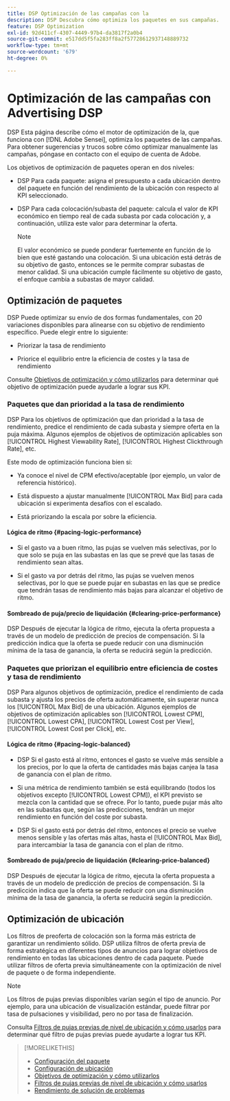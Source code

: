 ```yaml
---
title: DSP Optimización de las campañas con la
description: DSP Descubra cómo optimiza los paquetes en sus campañas.
feature: DSP Optimization
exl-id: 92d411cf-4307-4449-97b4-da3817f2a0b4
source-git-commit: e517dd5f5fa283ff8a2f57728612937148889732
workflow-type: tm+mt
source-wordcount: '679'
ht-degree: 0%

---
```


# Optimización de las campañas con Advertising DSP

DSP Esta página describe cómo el motor de optimización de la, que funciona con [!DNL Adobe Sensei], optimiza los paquetes de las campañas. Para obtener sugerencias y trucos sobre cómo optimizar manualmente las campañas, póngase en contacto con el equipo de cuenta de Adobe. <!-- add link to trading playbook if we add it to help -->

Los objetivos de optimización de paquetes operan en dos niveles:

* DSP Para cada paquete: asigna el presupuesto a cada ubicación dentro del paquete en función del rendimiento de la ubicación con respecto al KPI seleccionado.

* DSP Para cada colocación/subasta del paquete: calcula el valor de KPI económico en tiempo real de cada subasta por cada colocación y, a continuación, utiliza este valor para determinar la oferta.

  >[!NOTE]
  >
  >El valor económico se puede ponderar fuertemente en función de lo bien que esté gastando una colocación. Si una ubicación está detrás de su objetivo de gasto, entonces se le permite comprar subastas de menor calidad. Si una ubicación cumple fácilmente su objetivo de gasto, el enfoque cambia a subastas de mayor calidad.

## Optimización de paquetes

DSP Puede optimizar su envío de dos formas fundamentales, con 20 variaciones disponibles para alinearse con su objetivo de rendimiento específico. Puede elegir entre lo siguiente:

* Priorizar la tasa de rendimiento

* Priorice el equilibrio entre la eficiencia de costes y la tasa de rendimiento

Consulte [Objetivos de optimización y cómo utilizarlos](optimization-goals.md) para determinar qué objetivo de optimización puede ayudarle a lograr sus KPI.

### Paquetes que dan prioridad a la tasa de rendimiento

DSP Para los objetivos de optimización que dan prioridad a la tasa de rendimiento, predice el rendimiento de cada subasta y siempre oferta en la puja máxima. Algunos ejemplos de objetivos de optimización aplicables son [!UICONTROL Highest Viewability Rate], [!UICONTROL Highest Clickthrough Rate], etc.

Este modo de optimización funciona bien si:

* Ya conoce el nivel de CPM efectivo/aceptable (por ejemplo, un valor de referencia histórico).

* Está dispuesto a ajustar manualmente [!UICONTROL Max Bid] para cada ubicación si experimenta desafíos con el escalado.

* Está priorizando la escala por sobre la eficiencia.

#### Lógica de ritmo {#pacing-logic-performance}

* Si el gasto va a buen ritmo, las pujas se vuelven más selectivas, por lo que solo se puja en las subastas en las que se prevé que las tasas de rendimiento sean altas.

* Si el gasto va por detrás del ritmo, las pujas se vuelven menos selectivas, por lo que se puede pujar en subastas en las que se predice que tendrán tasas de rendimiento más bajas para alcanzar el objetivo de ritmo.

#### Sombreado de puja/precio de liquidación {#clearing-price-performance}

DSP Después de ejecutar la lógica de ritmo, ejecuta la oferta propuesta a través de un modelo de predicción de precios de compensación. Si la predicción indica que la oferta se puede reducir con una disminución mínima de la tasa de ganancia, la oferta se reducirá según la predicción.

### Paquetes que priorizan el equilibrio entre eficiencia de costes y tasa de rendimiento

DSP Para algunos objetivos de optimización, predice el rendimiento de cada subasta y ajusta los precios de oferta automáticamente, sin superar nunca los [!UICONTROL Max Bid] de una ubicación. Algunos ejemplos de objetivos de optimización aplicables son [!UICONTROL Lowest CPM], [!UICONTROL Lowest CPA], [!UICONTROL Lowest Cost per View], [!UICONTROL Lowest Cost per Click], etc.

#### Lógica de ritmo {#pacing-logic-balanced}

* DSP Si el gasto está al ritmo, entonces el gasto se vuelve más sensible a los precios, por lo que la oferta de cantidades más bajas canjea la tasa de ganancia con el plan de ritmo.

* Si una métrica de rendimiento también se está equilibrando (todos los objetivos excepto [!UICONTROL Lowest CPM]), el KPI previsto se mezcla con la cantidad que se ofrece. Por lo tanto, puede pujar más alto en las subastas que, según las predicciones, tendrán un mejor rendimiento en función del coste por subasta.

* DSP Si el gasto está por detrás del ritmo, entonces el precio se vuelve menos sensible y las ofertas más altas, hasta el [!UICONTROL Max Bid], para intercambiar la tasa de ganancia con el plan de ritmo.

#### Sombreado de puja/precio de liquidación {#clearing-price-balanced}

DSP Después de ejecutar la lógica de ritmo, ejecuta la oferta propuesta a través de un modelo de predicción de precios de compensación. Si la predicción indica que la oferta se puede reducir con una disminución mínima de la tasa de ganancia, la oferta se reducirá según la predicción.

## Optimización de ubicación

Los filtros de preoferta de colocación son la forma más estricta de garantizar un rendimiento sólido. DSP utiliza filtros de oferta previa de forma estratégica en diferentes tipos de anuncios para lograr objetivos de rendimiento en todas las ubicaciones dentro de cada paquete. Puede utilizar filtros de oferta previa simultáneamente con la optimización de nivel de paquete o de forma independiente.

>[!NOTE]
>
>Los filtros de pujas previas disponibles varían según el tipo de anuncio. Por ejemplo, para una ubicación de visualización estándar, puede filtrar por tasa de pulsaciones y visibilidad, pero no por tasa de finalización.

Consulta [Filtros de pujas previas de nivel de ubicación y cómo usarlos](optimization-pre-bid-filters.md) para determinar qué filtro de pujas previas puede ayudarte a lograr tus KPI.

>[!MORELIKETHIS]
>
>* [Configuración del paquete](/help/dsp/campaign-management/packages/package-settings.md)
>* [Configuración de ubicación](/help/dsp/campaign-management/placements/placement-settings.md)
>* [Objetivos de optimización y cómo utilizarlos](optimization-goals.md)
>* [Filtros de pujas previas de nivel de ubicación y cómo usarlos](optimization-pre-bid-filters.md)
>* [Rendimiento de solución de problemas](/help/dsp/optimization/troubleshooting-performance.md)
